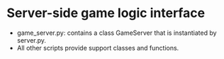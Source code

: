 # Server-side game logic interface

- game_server.py: contains a class GameServer that is instantiated by server.py.
- All other scripts provide support classes and functions.
